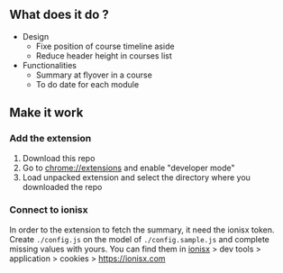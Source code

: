 ## What does it do ?
* Design
    * Fixe position of course timeline aside
    * Reduce header height in courses list
* Functionalities
  * Summary at flyover in a course
  * To do date for each module

## Make it work

### Add the extension
1. Download this repo
2. Go to [chrome://extensions](chrome://extensions) and enable "developer mode"
3. Load unpacked extension and select the directory where you downloaded the repo

### Connect to ionisx
In order to the extension to fetch the summary, it need the ionisx token.
Create `./config.js` on the model of `./config.sample.js` and complete missing values with yours. You can find them in  [ionisx](https://ionisx.com) > dev tools > application > cookies > https://ionisx.com
